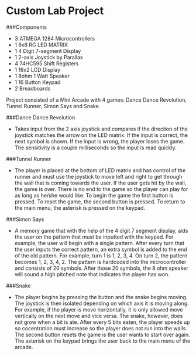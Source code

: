 # Custom Lab Project
###Components
- 3 ATMEGA 1284 Microcontrollers
- 1 8x8 RG LED MATRIX
- 1 4 Digit 7-segment Display
- 1 2-axis Joystick by Parallax
- 4 74HC595 Shift Registers
- 1 16x2 LCD Display
- 1 8ohm 1 Watt Speaker
- 1 16 Button Keypad
- 2 Breadboards

Project consisted of a Mini Arcade with 4 games: Dance Dance Revolution, Tunnel Runner, Simon Says and Snake.

###Dance Dance Revolution
- Takes input from the 2 axis joystick and compares if the direciton of the joystick matches the arrow on the LED matrix. If the input is correct, the next symbol is shown. If the input is wrong, the player loses the game. The sensitivity is a couple milliseconds so the input is read quickly.

###Tunnel Runner
- The player is placed at the bottom of LED matrix and has control of the runner and must use the joystick to move left and right to get through the wall that is coming towards the user. If the user gets hit by the wall, the game is over. There is no end to the game so the player can play for as long as he/she would like. To begin the game the first button is pressed. To reset the game, the second button is pressed. To return to the main menu, the asterisk is pressed on the keypad.

###Simon Says
- A memory game that with the help of the 4 digit 7 segment display, aids the user on the pattern that must be inputted with the keypad. For example, the user will begin with a single pattern. After every turn that the user inputs the correct pattern, an extra symbol is added to the end of the old pattern. For example, turn 1 is 1, 2, 3, 4. On turn 2, the pattern becomes 1, 2, 3, 4, 2. The pattern is hardcoded into the microcontroller and consists of 20 symbols. After those 20 symbols, the 8 ohm speaker will sound a high pitched note that indicates the player has won. 

###Snake
- The player begins by pressing the button and the snake begins moving. The joystick is then isolated depending on which axis it is moving along. For example, if the player is move horizontally, it is only allowed move vertically on the next move and vice versa. The snake, however, does not grow when a bit is ate. After every 5 bits eaten, the player speeds up so cocentration must increase so the player does not run into the walls. The second button resets the game is the user wants to start over again. The asterisk on the keypad brings the user back to the main menu of the arcade. 
